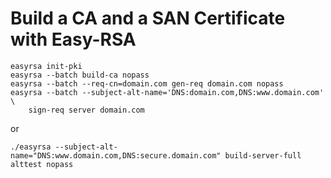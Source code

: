 # Build a CA and a SAN Certificate with Easy-RSA
```
easyrsa init-pki
easyrsa --batch build-ca nopass
easyrsa --batch --req-cn=domain.com gen-req domain.com nopass
easyrsa --batch --subject-alt-name='DNS:domain.com,DNS:www.domain.com'  \
    sign-req server domain.com
```
or
```
./easyrsa --subject-alt-name="DNS:www.domain.com,DNS:secure.domain.com" build-server-full  alttest nopass
```
